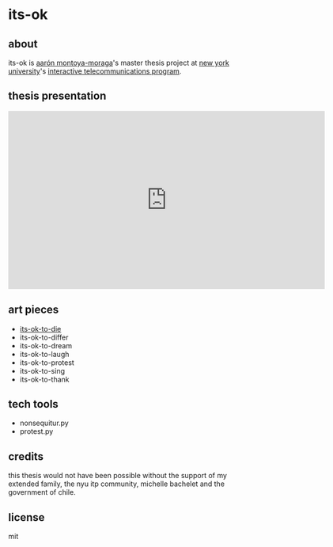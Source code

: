 # its-ok

## about

its-ok is [aarón montoya-moraga](http://montoyamoraga.io/)'s master thesis project at [new york university](https://tisch.nyu.edu/itp)'s [interactive telecommunications program](https://tisch.nyu.edu/itp).

## thesis presentation

<iframe src="https://player.vimeo.com/video/216762164" width="640" height="360" frameborder="0" allow="autoplay; fullscreen; picture-in-picture" allowfullscreen></iframe>

## art pieces

* [its-ok-to-die](./its-ok-to-die/)
* its-ok-to-differ
* its-ok-to-dream
* its-ok-to-laugh
* its-ok-to-protest
* its-ok-to-sing
* its-ok-to-thank

## tech tools

* nonsequitur.py
* protest.py

## credits

this thesis would not have been possible without the support of my extended family, the nyu itp community, michelle bachelet and the government of chile.

## license

mit
